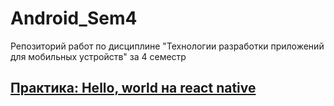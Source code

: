 # Android_Sem4
Репозиторий работ по дисциплине "Технологии разработки приложений для мобильных устройств" за 4 семестр
## [Практика: Hello, world на react native](https://github.com/Kompanion8/Android_Sem4/tree/main/Sukholozov_1)
